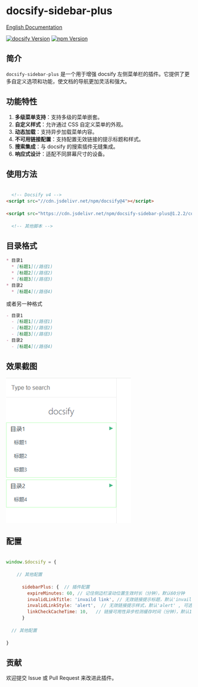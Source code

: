 # docsify-sidebar-plus

[English Documentation](README.md)

[![docsify Version](https://img.shields.io/badge/docsify-4.13.1+-9055F6)]() [![npm Version](https://img.shields.io/badge/npm-10.9.2+-blue)]()

## 简介
`docsify-sidebar-plus` 是一个用于增强 docsify 左侧菜单栏的插件。它提供了更多自定义选项和功能，使文档的导航更加灵活和强大。

## 功能特性
1. **多级菜单支持**：支持多级的菜单嵌套。
2. **自定义样式**：允许通过 CSS 自定义菜单的外观。
3. **动态加载**：支持异步加载菜单内容。
4. **不可用链接配置**：支持配置无效链接的提示标题和样式。
5. **搜索集成**：与 docsify 的搜索插件无缝集成。
6. **响应式设计**：适配不同屏幕尺寸的设备。

## 使用方法

   ```html

     <!-- Docsify v4 -->
  <script src="//cdn.jsdelivr.net/npm/docsify@4"></script>

  <script src="https://cdn.jsdelivr.net/npm/docsify-sidebar-plus@1.2.2/collapsible-sidebar.min.js"></script>

     <!-- 其他脚本 -->

   ```


## 目录格式
```markdown
* 目录1
  * [标题1](/路径1)
  * [标题2](/路径2)
  * [标题3](/路径3)
* 目录2
  * [标题4](/路径4)
```

或者另一种格式

```markdown
- 目录1
  - [标题1](/路径1)
  - [标题2](/路径2)
  - [标题3](/路径3)
- 目录2
  - [标题4](/路径4)
```


## 效果截图
![](./README_CN.png)

## 配置

```js

window.$docsify = {

    // 其他配置

      sidebarPlus: {  // 插件配置
        expireMinutes: 60, // 记住侧边栏滚动位置生效时长（分钟），默认60分钟
        invalidLinkTitle: 'invaild link', // 无效链接提示标题，默认'invaild link'
        invalidLinkStyle: 'alert',  // 无效链接提示样式，默认'alert' , 可选 show/alert/hide
        linkCheckCacheTime: 10,   // 链接可用性异步检测缓存时间（分钟），默认10分钟
      }

  // 其他配置

}

```

## 贡献
欢迎提交 Issue 或 Pull Request 来改进此插件。
